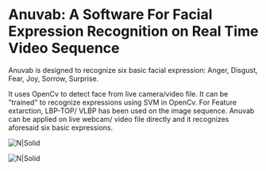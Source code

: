# Anuvab: A Software For Facial Expression Recognition on Real Time Video Sequence
Anuvab is designed to recognize six basic facial expression: Anger, Disgust, Fear, Joy, Sorrow, Surprise.

It uses OpenCv to detect face from live camera/video file. It can be "trained" to recognize expressions using SVM in OpenCv. For Feature extarction, LBP-TOP/ VLBP has been used on the image sequence. Anuvab can be applied on live webcam/ video file directly and it recognizes aforesaid six basic expressions.

![N|Solid](https://cloud.githubusercontent.com/assets/25990759/23569201/22eb053e-0084-11e7-8646-e64cefae08a4.jpg)

![N|Solid](https://cloud.githubusercontent.com/assets/25990759/23569218/3085b220-0084-11e7-8df8-182161ee7e1d.jpg)
